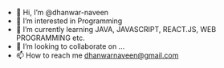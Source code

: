 - 👋 Hi, I’m @dhanwar-naveen
- 👀 I’m interested in Programming
- 🌱 I’m currently learning JAVA, JAVASCRIPT, REACT.JS, WEB PROGRAMMING etc.
- 💞️ I’m looking to collaborate on ...
- 📫 How to reach me dhanwarnaveen@gmail.com

<!---
dhanwar-naveen/dhanwar-naveen is a ✨ special ✨ repository because its `README.md` (this file) appears on your GitHub profile.
You can click the Preview link to take a look at your changes.
--->
